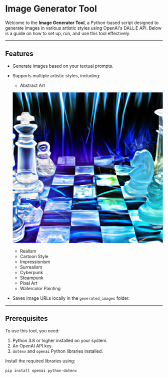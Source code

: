 # Image Generator Tool

Welcome to the **Image Generator Tool**, a Python-based script designed to generate images in various artistic styles using OpenAI's DALL·E API. Below is a guide on how to set up, run, and use this tool effectively.

---

## Features
- Generate images based on your textual prompts.
- Supports multiple artistic styles, including:
  - Abstract Art
    
  ![1 abstract art.png](./1.png)
  - Realism
  - Cartoon Style
  - Impressionism
  - Surrealism
  - Cyberpunk
  - Steampunk
  - Pixel Art
  - Watercolor Painting
- Saves image URLs locally in the `generated_images` folder.

---

## Prerequisites
To use this tool, you need:
1. Python 3.8 or higher installed on your system.
2. An OpenAI API key.
3. `dotenv` and `openai` Python libraries installed.

Install the required libraries using:
```bash
pip install openai python-dotenv
